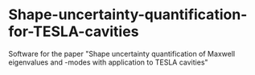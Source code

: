 # Shape-uncertainty-quantification-for-TESLA-cavities
Software for the paper "Shape uncertainty quantification of Maxwell eigenvalues and -modes with application to TESLA cavities"
